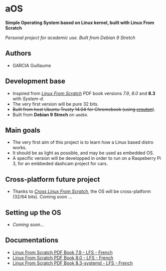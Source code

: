 # aOS

**Simple Operating System based on Linux kernel, built with Linux From Scratch**

*Personal project for academic use. Built from Debian 9 Stretch*

## Authors

  - GARCIA Guillaume

## Development base

  - Inspired from *[Linux From Scratch](http://www.linuxfromscratch.org/)* PDF book versions *7.9*, *8.0* and **8.3** with *System-d*.
  - The very first version will be pure 32 bits.
  - ~~Built from host Ubuntu Trusty 14.04 for Chromebook (using [crouton](https://github.com/dnschneid/crouton))~~.
  - Built from **Debian 9 Strech** on `amd64`.

## Main goals

  - The very first aim of this project is to learn how a Linux based distro works.
  - It should be as light as possible, and may be used as embedded OS.
  - A specific version will be developped in order to run on a Raspeberry Pi 3, for an embbeded dashcam project for cars.

## Cross-platform future project

  - Thanks to *[Cross Linux From Scratch](http://www.fr.linuxfromscratch.org/CLFS/)*, the OS will be cross-platform (32/64 bits). Coming soon ...

## Setting up the OS

  - *Coming soon...*

## Documentations

  - [Linux From Scratch PDF Book 7.9 - LFS - French](docs/LFS-7.9-fr.pdf)
  - [Linux From Scratch PDF Book 8.0 - LFS - French](docs/LFS-8.0-fr.pdf)
  - [Linux From Scratch PDF Book 8.3-systemd - LFS - French ](docs/LFS-8.3-fr-systemd.pdf)
